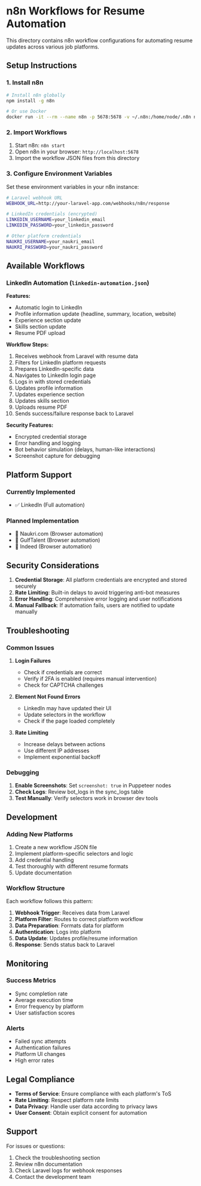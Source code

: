 # n8n Workflows for Resume Automation

This directory contains n8n workflow configurations for automating resume updates across various job platforms.

## Setup Instructions

### 1. Install n8n

```bash
# Install n8n globally
npm install -g n8n

# Or use Docker
docker run -it --rm --name n8n -p 5678:5678 -v ~/.n8n:/home/node/.n8n n8nio/n8n
```

### 2. Import Workflows

1. Start n8n: `n8n start`
2. Open n8n in your browser: `http://localhost:5678`
3. Import the workflow JSON files from this directory

### 3. Configure Environment Variables

Set these environment variables in your n8n instance:

```bash
# Laravel webhook URL
WEBHOOK_URL=http://your-laravel-app.com/webhooks/n8n/response

# LinkedIn credentials (encrypted)
LINKEDIN_USERNAME=your_linkedin_email
LINKEDIN_PASSWORD=your_linkedin_password

# Other platform credentials
NAUKRI_USERNAME=your_naukri_email
NAUKRI_PASSWORD=your_naukri_password
```

## Available Workflows

### LinkedIn Automation (`linkedin-automation.json`)

**Features:**
- Automatic login to LinkedIn
- Profile information update (headline, summary, location, website)
- Experience section update
- Skills section update
- Resume PDF upload

**Workflow Steps:**
1. Receives webhook from Laravel with resume data
2. Filters for LinkedIn platform requests
3. Prepares LinkedIn-specific data
4. Navigates to LinkedIn login page
5. Logs in with stored credentials
6. Updates profile information
7. Updates experience section
8. Updates skills section
9. Uploads resume PDF
10. Sends success/failure response back to Laravel

**Security Features:**
- Encrypted credential storage
- Error handling and logging
- Bot behavior simulation (delays, human-like interactions)
- Screenshot capture for debugging

## Platform Support

### Currently Implemented
- ✅ LinkedIn (Full automation)

### Planned Implementation
- 🔄 Naukri.com (Browser automation)
- 🔄 GulfTalent (Browser automation)
- 🔄 Indeed (Browser automation)

## Security Considerations

1. **Credential Storage**: All platform credentials are encrypted and stored securely
2. **Rate Limiting**: Built-in delays to avoid triggering anti-bot measures
3. **Error Handling**: Comprehensive error logging and user notifications
4. **Manual Fallback**: If automation fails, users are notified to update manually

## Troubleshooting

### Common Issues

1. **Login Failures**
   - Check if credentials are correct
   - Verify if 2FA is enabled (requires manual intervention)
   - Check for CAPTCHA challenges

2. **Element Not Found Errors**
   - LinkedIn may have updated their UI
   - Update selectors in the workflow
   - Check if the page loaded completely

3. **Rate Limiting**
   - Increase delays between actions
   - Use different IP addresses
   - Implement exponential backoff

### Debugging

1. **Enable Screenshots**: Set `screenshot: true` in Puppeteer nodes
2. **Check Logs**: Review bot_logs in the sync_logs table
3. **Test Manually**: Verify selectors work in browser dev tools

## Development

### Adding New Platforms

1. Create a new workflow JSON file
2. Implement platform-specific selectors and logic
3. Add credential handling
4. Test thoroughly with different resume formats
5. Update documentation

### Workflow Structure

Each workflow follows this pattern:
1. **Webhook Trigger**: Receives data from Laravel
2. **Platform Filter**: Routes to correct platform workflow
3. **Data Preparation**: Formats data for platform
4. **Authentication**: Logs into platform
5. **Data Update**: Updates profile/resume information
6. **Response**: Sends status back to Laravel

## Monitoring

### Success Metrics
- Sync completion rate
- Average execution time
- Error frequency by platform
- User satisfaction scores

### Alerts
- Failed sync attempts
- Authentication failures
- Platform UI changes
- High error rates

## Legal Compliance

- **Terms of Service**: Ensure compliance with each platform's ToS
- **Rate Limiting**: Respect platform rate limits
- **Data Privacy**: Handle user data according to privacy laws
- **User Consent**: Obtain explicit consent for automation

## Support

For issues or questions:
1. Check the troubleshooting section
2. Review n8n documentation
3. Check Laravel logs for webhook responses
4. Contact the development team
